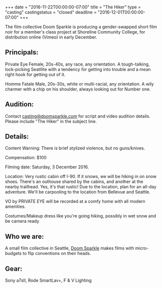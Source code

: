 +++
date = "2016-11-22T00:00:00-07:00"
title = "The Hiker"
type = "casting"
castingstatus = "closed"
deadline = "2016-12-01T00:00:00-07:00"
+++

<div class="hero">
The film collective Doom Sparkle is producing a gender-swapped short film noir
for a member's class project at Shoreline Community College,
for distribution online (Vimeo) in early December.
</div>

<div class="box">

<h2>Principals:</h2>

<p><label class="segment">Private Eye</label> Female, 20s-40s, any race, any orientation. A tough-talking, lock-picking Seatllite with a tendency for getting into trouble and a mean right hook for getting out of it.</p>

<p><label class="segment">Homme Fatale</label> Male, 20s-30s, white or multi-racial, any orientation. A wily charmer with a chip on his shoulder, always looking out for Number one.</p>

</div>


<div class="box">
<h2>Audition:</h2>

<p>Contact <a href="mailto:casting@doomsparkle.com">casting@doomsparkle.com</a> for script and video audition details.  Please include "The Hiker" in the subject line.</p>
</div>

<div class="box">
<h2>Details:</h2>

<p><label class="segment">Content Warning</label>: There is brief stylized violence, but no guns/knives.</p>

<p><label class="segment">Compensation</label>: $100</p>

<p><label class="segment">Filming date</label>: Saturday, 3 December 2016.</p>

<p><label class="segment">Location</label>: Very rustic cabin off I-90. If it snows, we will be hiking
in on snow shoes. There's an outhouse shared by the cabins, and another
at the nearby trailhead. Yes, it's that rustic! Due to the location,
plan for an all-day adventure. We'll be carpooling to the location from
Bellevue and Seattle.</p>

<p>VO by PRIVATE EYE will be recorded at a comfy home with all modern amenities.</p>

<p><label class="segment">Costumes/Makeup</label> dress like you're going hiking, possibly in wet snow and be camera ready</p>
</div>

<div class="box">
<h2>Who we are:</h2>

<p>A small film collective in Seattle, <a href="https://doomsparkle.com">Doom Sparkle</a> makes films
with micro-budgets to flip conventions on their heads.</p>

<h2>Gear:</h2>

<p>Sony a7sII, Rode SmartLav+, F & V Lighting</p>

</div>

